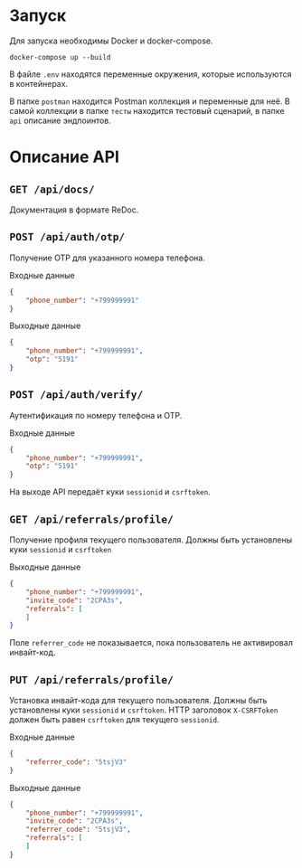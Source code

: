 # Запуск

Для запуска необходимы Docker и docker-compose.

```shell
docker-compose up --build
```

В файле `.env` находятся переменные окружения, которые используются в
контейнерах.

В папке `postman` находится Postman коллекция и переменные для неё. В самой
коллекции в папке `тесты` находится тестовый сценарий, в папке `api` описание
эндпоинтов.

# Описание API

## `GET /api/docs/`

Документация в формате ReDoc.

## `POST /api/auth/otp/`

Получение OTP для указанного номера телефона.

Входные данные
```json
{
    "phone_number": "+799999991"
}
```

Выходные данные
```json
{
    "phone_number": "+799999991",
    "otp": "5191"
}
```

## `POST /api/auth/verify/`

Аутентификация по номеру телефона и OTP.

Входные данные
```json
{
    "phone_number": "+799999991",
    "otp": "5191"
}
```

На выходе API передаёт куки `sessionid` и `csrftoken`.

## `GET /api/referrals/profile/`

Получение профиля текущего пользователя. Должны быть установлены куки
`sessionid` и `csrftoken`

Выходные данные
```json
{
    "phone_number": "+799999991",
    "invite_code": "2CPA3s",
    "referrals": [
    ]
}
```

Поле `referrer_code` не показывается, пока пользователь не активировал
инвайт-код.

## `PUT /api/referrals/profile/`

Установка инвайт-кода для текущего пользователя. Должны быть установлены куки
`sessionid` и `csrftoken`. HTTP заголовок `X-CSRFToken` должен быть равен
`csrftoken` для текущего `sessionid`.

Входные данные
```json
{
    "referrer_code": "5tsjV3"
}
```

Выходные данные
```json
{
    "phone_number": "+799999991",
    "invite_code": "2CPA3s",
    "referrer_code": "5tsjV3",
    "referrals": [
    ]
}
```
